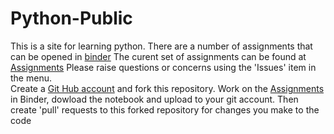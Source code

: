 # Python-Public
This is a site for learning python. There are a number of assignments that can be opened in <a href="https://mybinder.org">binder</a>
The curent set of assignments can be found at <a href="https://mybinder.org/v2/gh/curlTree/Python-Public.git/HEAD">Assignments</a>
Please raise questions or concerns using the 'Issues' item in the menu.<br>
Create a <a href="https://github.com/join">Git Hub account</a> and fork this repository. Work on the  <a href="https://mybinder.org/v2/gh/curlTree/Python-Public.git/HEAD">Assignments</a> in Binder, dowload the notebook and upload to your git account. Then create 'pull' requests to this forked repository for changes you make to the code
